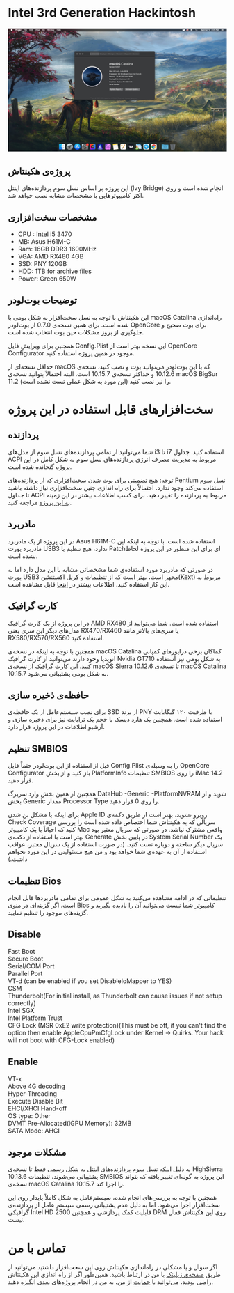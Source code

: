 # Intel 3rd Generation Hackintosh

![Desktop](https://raw.githubusercontent.com/OneArtist/Intel-3rd-Generation-Hackintosh/main/About_This_Mac.jpg)

## پروژه‌ی هکینتاش
این پروژه بر اساس نسل سوم پردازنده‌های اینتل (Ivy Bridge) انجام شده است و روی اکثر کامیپوترهایی با مشخصات مشابه نصب خواهد شد.

## مشخصات سخت‌افزاری
*   CPU : Intel i5 3470
*   MB: Asus H61M-C
*   Ram: 16GB DDR3 1600MHz
*   VGA: AMD RX480 4GB
*   SSD: PNY 120GB
*   HDD: 1TB for archive files
*   Power: Green 650W


##  توضیحات بوت‌لودر
این هکینتاش با توجه به نسل سخت‌افزار به شکل بومی با macOS Catalina راه‌اندازی شده است. برای همین نسخه‌ی 0.7.0 از بوت‌لودر OpenCore برای بوت صحیح و جلوگیری از بروز مشکلات حین بوت انتخاب شده است.

همچنین برای ویرایش فایل Config.Plist این نسخه بهتر است از OpenCore Configurator موجود در همین پروژه استفاده کنید.

حداقل نسخه‌ای از macOS که با این بوت‌لودر می‌توانید بوت و نصب کنید، نسخه‌ی 10.12.6 و حداکثر نسخه‌ی 10.15.7 است. البته احتمالاً بتوانید نسخه‌ی macOS BigSur 11.2 را نیز نصب کنید (این مورد به شکل عملی تست نشده است).

# سخت‌افزارهای قابل استفاده در این پروژه

## پردازنده
شما می‌توانید از تمامی پردازنده‌های نسل سوم از مدل‌های i3 تا i7 استفاده کنید. جداول ACPI مربوط به مدیریت مصرف انرژی پردازنده‌های نسل سوم به شکل کامل در این پروژه گنجانده شده است.

توجه: هیچ تضمینی برای بوت شدن سخت‌افزاری که از پردازنده‌های Pentium نسل سوم استفاده می‌کند وجود ندارد. احتمالاً برای راه اندازی چنین سخت‌افزاری نیاز داشته باشید تا جداول ACPI مربوط به پردازنده را تغییر دهید. برای کسب اطلاعات بیشتر در این زمینه [به این پروژه](https://github.com/Piker-Alpha/ssdtPRGen.sh) مراجعه کنید.

## مادربرد
در این پروژه از یک مادربرد Asus H61M-C استفاده شده است. با توجه به اینکه این مادربرد پورت USB3 ندارد، هیچ تنظیم یا Patchای برای این منظور در این پروژه لحاظ نشده است.

در صورتی که مادربرد مورد استفاده‌ی شما مشخصاتی مشابه با این مدل دارد اما به پورت USB3 مجهز است، بهتر است که از تنظیمات و کرنل اکستنشن(Kext) مربوط به این کار استفاده کنید. اطلاعات بیشتر در [اینجا](https://dortania.github.io/OpenCore-Post-Install/usb/intel-mapping/intel.html) قابل مشاهده است.

## کارت گرافیک
در این پروژه از یک کارت گرافیک AMD RX480 استفاده شده است. شما می‌توانید از مدل‌های دیگر این سری یعنی RX470/RX460 یا سری‌های بالاتر مانند RX580/RX570/RX560 استفاده کنید.

همچنین با توجه به اینکه در نسخه‌ی macOS Catalina کماکان برخی درایورهای کمپانی انویدیا وجود دارند می‌توانید از کارت گرافیک Nvidia GT710 به شکل بومی نیز استفاده کنید. این کارت گرافیک از نسخه‌ی macOS Sierra 10.12.6 تا نسخه‌ی macOS Catalina 10.15.7 به شکل بومی پشتیبانی می‌شود.

## حافظه‌ی ذخیره سازی
برای نصب سیستم‌عامل از یک حافظه‌ی SSD از برند PNY با ظرفیت ۱۲۰ گیگابایت استفاده شده است. همچنین یک هارد دیسک با حجم یک ترابایت نیز برای ذخیره سازی و آرشیو اطلاعات در این پروژه قرار دارد.

## تنظیم SMBIOS
قبل از استفاده از این بوت‌لودر حتماً فایل Config.Plist را به وسیله‌ی OpenCore Configurator باز کنید و از بخش PlatformInfo تنظیمات SMBIOS را روی iMac 14.2 قرار دهید.

همچنین از همین بخش وارد سربرگ DataHub -Generic -PlatformNVRAM شوید و از بخش Generic مقدار Processor Type را روی 0 قرار دهید.

برای اینکه با مشکل بن شدن Apple ID روبرو نشوید، بهتر است از طریق دکمه‌ی Check Coverage سریالی که به هکینتاش شما اختصاص داده شده است را بررسی کنید که احیاناً با یک کامپیوتر Mac واقعی مشترک نباشد. در صورتی که سریال معتبر بود بهتر است با استفاده از دکمه‌ی Generate در پایین بخش System Serial Number یک سریال دیگر ساخته و دوباره تست کنید. (در صورت استفاده از یک سریال معتبر، عواقب استفاده از آن به عهده‌ی شما خواهد بود و من هیچ مسئولیتی در این مورد نخواهم داشت.)

## تنظیمات Bios
تنظیماتی که در ادامه مشاهده‌ می‌کنید به شکل عمومی برای تمامی مادربرد‌ها قابل انجام است. اگر گزینه‌ای در منوی Bios کامپیوتر شما نیست می‌توانید آن را نادیده بگیرید و گزینه‌های موجود را تنظیم نمایید.

## Disable  
Fast Boot  
Secure Boot  
Serial/COM Port  
Parallel Port  
VT-d (can be enabled if you set DisableIoMapper to YES)  
CSM  
Thunderbolt(For initial install, as Thunderbolt can cause issues if not setup correctly)  
Intel SGX  
Intel Platform Trust  
CFG Lock (MSR 0xE2 write protection)(This must be off, if you can't find the option then enable AppleCpuPmCfgLock under Kernel -> Quirks. Your hack will not boot with CFG-Lock enabled)

## Enable  
VT-x  
Above 4G decoding  
Hyper-Threading  
Execute Disable Bit  
EHCI/XHCI Hand-off  
OS type: Other  
DVMT Pre-Allocated(iGPU Memory): 32MB  
SATA Mode: AHCI

## مشکلات موجود
به دلیل اینکه نسل سوم پردازنده‌های اینتل به شکل رسمی فقط تا نسخه‌ی HighSierra 10.13.6 پشتیبانی می‌شوند، تنظیمات SMBIOS این پروژه به گونه‌ای تغییر یافته که بتواند نسخه‌ی macOS Catalina 10.15.7 را اجرا کند.

همچنین با توجه به بررسی‌های انجام شده، سیستم‌عامل به شکل کاملاً پایدار روی این سخت‌افزار اجرا می‌شود. اما به دلیل عدم پشتیبانی رسمی سیستم عامل از پردازنده‌ی گرافیکی Intel HD 2500 قابلیت کمک پردازشی و همچنین DRM روی این هکینتاش فعال نیست.

# تماس با من
اگر سوال و یا مشکلی در راه‌اندازی هکینتاش روی این سخت‌افزار داشتید می‌توانید از طریق [صفحه‌ی زیلینک](https://zil.ink/shokoohi) با من در ارتباط باشید.
همین‌طور اگر از راه اندازی این هکینتاش راضی بودید، می‌توانید با [حمایت](https://www.coffeete.ir/Shokoohi) از من، به من در انجام پروژه‌های بعدی انگیزه دهید.
